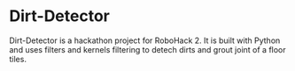 # Dirt-Detector

Dirt-Detector is a hackathon project for RoboHack 2. It is built with Python and uses filters and kernels filtering to detech dirts and grout joint of a floor tiles.
